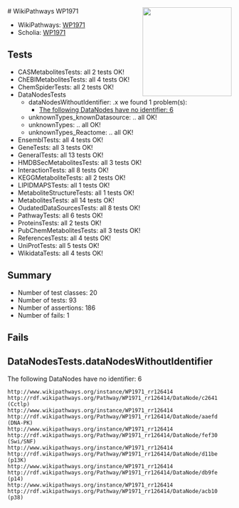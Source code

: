 <img style="float: right; width: 200px" src="https://upload.wikimedia.org/wikipedia/commons/thumb/8/83/Wplogo_with_text_500.png/640px-Wplogo_with_text_500.png" />
# WikiPathways WP1971

* WikiPathways: [WP1971](https://wikipathways.org/pathways/WP1971)
* Scholia: [WP1971](https://scholia.toolforge.org/wikipathways/WP1971)
## Tests
* CASMetabolitesTests: all 2 tests OK!
* ChEBIMetabolitesTests: all 4 tests OK!
* ChemSpiderTests: all 2 tests OK!
* DataNodesTests
    * dataNodesWithoutIdentifier: .x we found 1 problem(s):
        * [The following DataNodes have no identifier: 6](#d2d32fa5)
    * unknownTypes_knownDatasource: .. all OK!
    * unknownTypes: .. all OK!
    * unknownTypes_Reactome: .. all OK!
* EnsemblTests: all 4 tests OK!
* GeneTests: all 3 tests OK!
* GeneralTests: all 13 tests OK!
* HMDBSecMetabolitesTests: all 3 tests OK!
* InteractionTests: all 8 tests OK!
* KEGGMetaboliteTests: all 2 tests OK!
* LIPIDMAPSTests: all 1 tests OK!
* MetaboliteStructureTests: all 1 tests OK!
* MetabolitesTests: all 14 tests OK!
* OudatedDataSourcesTests: all 8 tests OK!
* PathwayTests: all 6 tests OK!
* ProteinsTests: all 2 tests OK!
* PubChemMetabolitesTests: all 3 tests OK!
* ReferencesTests: all 4 tests OK!
* UniProtTests: all 5 tests OK!
* WikidataTests: all 4 tests OK!


## Summary

* Number of test classes: 20
* Number of tests: 93
* Number of assertions: 186
* Number of fails: 1

## Fails

<a name="d2d32fa5" />

## DataNodesTests.dataNodesWithoutIdentifier

The following DataNodes have no identifier: 6
```
http://www.wikipathways.org/instance/WP1971_rr126414 http://rdf.wikipathways.org/Pathway/WP1971_rr126414/DataNode/c2641 (Cctlp)
http://www.wikipathways.org/instance/WP1971_rr126414 http://rdf.wikipathways.org/Pathway/WP1971_rr126414/DataNode/aaefd (DNA-PK)
http://www.wikipathways.org/instance/WP1971_rr126414 http://rdf.wikipathways.org/Pathway/WP1971_rr126414/DataNode/fef30 (Swi/SNF)
http://www.wikipathways.org/instance/WP1971_rr126414 http://rdf.wikipathways.org/Pathway/WP1971_rr126414/DataNode/d11be (p13K)
http://www.wikipathways.org/instance/WP1971_rr126414 http://rdf.wikipathways.org/Pathway/WP1971_rr126414/DataNode/db9fe (p14)
http://www.wikipathways.org/instance/WP1971_rr126414 http://rdf.wikipathways.org/Pathway/WP1971_rr126414/DataNode/acb10 (p38)
```

